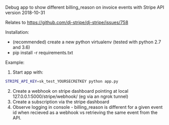 Debug app to show different billing_reason on invoice events with Stripe API version 2018-10-31

Relates to https://github.com/dj-stripe/dj-stripe/issues/758

Installation:

* (recommended) create a new python virtualenv (tested with python 2.7 and 3.6)
* pip install -r requirements.txt

Example:

1) Start app with:

```bash
STRIPE_API_KEY=sk_test_YOURSECRETKEY python app.py
```

2) Create a webhook on stripe dashboard pointing at local 127.0.0.1:5000/stripe/webhook/ (eg via an ngrok tunnel) 
3) Create a subscription via the stripe dashboard
4) Observe logging in console - billing_reason is different for a given event id when recieved as a webhook vs retrieving the same event from the API.
